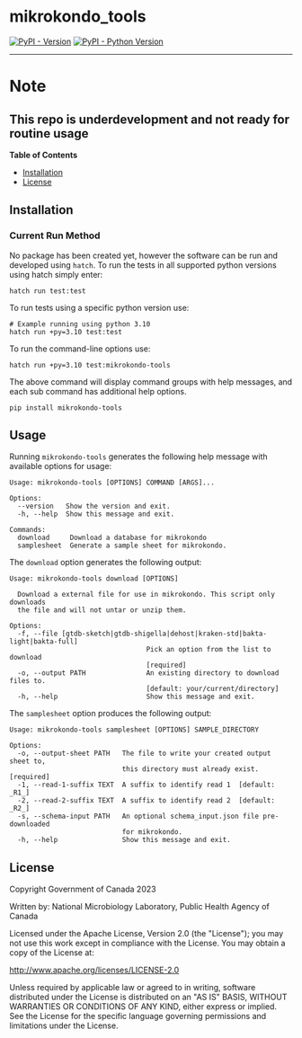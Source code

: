 # mikrokondo_tools

[![PyPI - Version](https://img.shields.io/pypi/v/mikrokondo-tools.svg)](https://pypi.org/project/mikrokondo-tools)
[![PyPI - Python Version](https://img.shields.io/pypi/pyversions/mikrokondo-tools.svg)](https://pypi.org/project/mikrokondo-tools)

-----

# Note

## This repo is underdevelopment and not ready for routine usage

**Table of Contents**

- [Installation](#installation)
- [License](#license)

## Installation

### Current Run Method

No package has been created yet, however the software can be run and developed using `hatch`. To run the tests in all supported python versions using hatch simply enter:
```
hatch run test:test
```

To run tests using a specific python version use:

```
# Example running using python 3.10
hatch run +py=3.10 test:test
```

To run the command-line options use:

```
hatch run +py=3.10 test:mikrokondo-tools
```

The above command will display command groups with help messages, and each sub command has additional help options.

```console
pip install mikrokondo-tools
```

## Usage

Running `mikrokondo-tools` generates the following help message with available options for usage:

```
Usage: mikrokondo-tools [OPTIONS] COMMAND [ARGS]...

Options:
  --version   Show the version and exit.
  -h, --help  Show this message and exit.

Commands:
  download     Download a database for mikrokondo
  samplesheet  Generate a sample sheet for mikrokondo.
```

The `download` option generates the following output:

```
Usage: mikrokondo-tools download [OPTIONS]

  Download a external file for use in mikrokondo. This script only downloads
  the file and will not untar or unzip them.

Options:
  -f, --file [gtdb-sketch|gtdb-shigella|dehost|kraken-std|bakta-light|bakta-full]
                                  Pick an option from the list to download
                                  [required]
  -o, --output PATH               An existing directory to download files to.
                                  [default: your/current/directory]
  -h, --help                      Show this message and exit.
```


The `samplesheet` option produces the following output:

```
Usage: mikrokondo-tools samplesheet [OPTIONS] SAMPLE_DIRECTORY

Options:
  -o, --output-sheet PATH   The file to write your created output sheet to,
                            this directory must already exist.  [required]
  -1, --read-1-suffix TEXT  A suffix to identify read 1  [default: _R1_]
  -2, --read-2-suffix TEXT  A suffix to identify read 2  [default: _R2_]
  -s, --schema-input PATH   An optional schema_input.json file pre-downloaded
                            for mikrokondo.
  -h, --help                Show this message and exit.
```


## License

Copyright Government of Canada 2023

Written by: National Microbiology Laboratory, Public Health Agency of Canada

Licensed under the Apache License, Version 2.0 (the "License"); you may not use this work except in compliance with the License. You may obtain a copy of the License at:

http://www.apache.org/licenses/LICENSE-2.0

Unless required by applicable law or agreed to in writing, software distributed under the License is distributed on an "AS IS" BASIS, WITHOUT WARRANTIES OR CONDITIONS OF ANY KIND, either express or implied. See the License for the specific language governing permissions and limitations under the License.

